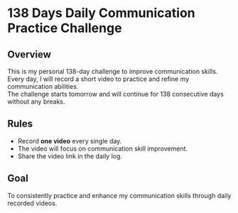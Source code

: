 # 138 Days Daily Communication Practice Challenge

## Overview
This is my personal 138-day challenge to improve communication skills.  
Every day, I will record a short video to practice and refine my communication abilities.  
The challenge starts tomorrow and will continue for 138 consecutive days without any breaks.

## Rules
- Record **one video** every single day.
- The video will focus on communication skill improvement.
- Share the video link in the daily log.

## Goal
To consistently practice and enhance my communication skills through daily recorded videos.
